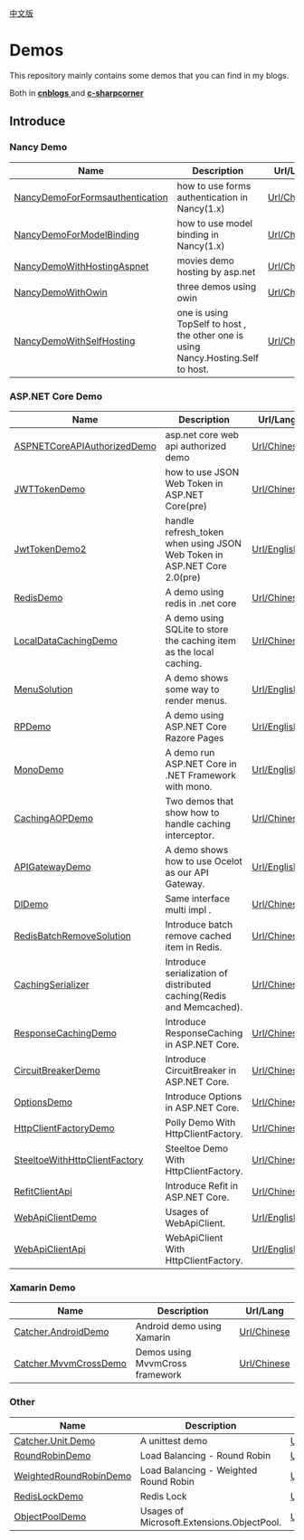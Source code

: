 [中文版](./README-zh.md)

# Demos

This repository mainly contains some demos that you can find in my blogs. 

Both in [**cnblogs** ](https://www.cnblogs.com/catcher1994)  and [**c-sharpcorner**](http://www.c-sharpcorner.com/members/catcher-wong)   

## Introduce

### Nancy Demo

| Name | Description | Url/Lang  |
|--------- |------------- |---------|
| [NancyDemoForFormsauthentication](https://github.com/rohmeng/Demos/tree/master/src/NancyDemoForFormsauthentication) |  how to use forms authentication in Nancy(1.x) |[Url/Chinese](http://www.cnblogs.com/catcher1994/p/5195387.html)
| [NancyDemoForModelBinding](https://github.com/rohmeng/Demos/tree/master/src/NancyDemoForModelBinding) |  how to use model binding in Nancy(1.x) |[Url/Chinese](http://www.cnblogs.com/catcher1994/p/5181663.html)
| [NancyDemoWithHostingAspnet](https://github.com/rohmeng/Demos/tree/master/src/NancyDemoWithHostingAspnet) |  movies demo hosting by asp.net  |[Url/Chinese](http://www.cnblogs.com/catcher1994/p/5145173.html)
| [NancyDemoWithOwin](https://github.com/rohmeng/Demos/tree/master/src/NancyDemoWithOwin) |  three demos using owin   |[Url/Chinese](http://www.cnblogs.com/catcher1994/p/5154913.html)
| [NancyDemoWithSelfHosting](https://github.com/rohmeng/Demos/tree/master/src/NancyDemoWithSelfHosting) |  one is using TopSelf to host , the other one is using Nancy.Hosting.Self to host.  |[Url/Chinese](http://www.cnblogs.com/catcher1994/p/5155082.html)
    
### ASP.NET Core Demo

| Name | Description | Url/Lang  |
|--------- |------------- |---------|
| [ASPNETCoreAPIAuthorizedDemo](https://github.com/rohmeng/Demos/tree/master/src/ASPNETCoreAPIAuthorizedDemo) |  asp.net core web api authorized demo |[Url/Chinese](http://www.cnblogs.com/catcher1994/p/6021046.html)
| [JWTTokenDemo](https://github.com/rohmeng/Demos/tree/master/src/JWTTokenDemo) |  how to use JSON Web Token in ASP.NET Core(pre) |[Url/Chinese](http://www.cnblogs.com/catcher1994/p/6057484.html)
| [JwtTokenDemo2](https://github.com/rohmeng/Demos/tree/master/src/JwtTokenDemo2) | handle refresh_token when using JSON Web Token in ASP.NET Core 2.0(pre)     |[Url/English](http://www.c-sharpcorner.com/article/handle-refresh-token-using-asp-net-core-2-0-and-json-web-token/)
| [RedisDemo](https://github.com/rohmeng/Demos/tree/master/src/RedisDemo) |  A demo using redis in .net core   |[Url/Chinese](http://www.cnblogs.com/catcher1994/p/5934931.html)
| [LocalDataCachingDemo](https://github.com/rohmeng/Demos/tree/master/src/LocalDataCachingDemo) |  A demo using SQLite to store the caching item as the local caching.  |[Url/Chinese](http://www.cnblogs.com/catcher1994/p/7635133.html)
| [MenuSolution](https://github.com/rohmeng/Demos/tree/master/src/MenuSolutions) |  A demo shows some way to render menus.  |[Url/English](http://www.c-sharpcorner.com/article/solutions-for-menu-in-asp-net-core/)
| [RPDemo](https://github.com/rohmeng/Demos/tree/master/src/RPDemo) |  A demo using ASP.NET Core Razore Pages  |[Url/English](http://www.c-sharpcorner.com/article/building-a-simple-web-app-using-razor-pages/)
| [MonoDemo](https://github.com/rohmeng/Demos/tree/master/src/MonoDemo) |  A demo run ASP.NET Core in .NET Framework with mono.    |[Url/English](http://www.c-sharpcorner.com/article/running-asp-net-core-2-0-via-mono/)
| [CachingAOPDemo](https://github.com/rohmeng/Demos/tree/master/src/CachingAOPDemo) |  Two demos that show how to handle caching interceptor. |[Url/Chinese](http://www.cnblogs.com/catcher1994/p/7788890.html)
| [APIGatewayDemo](https://github.com/rohmeng/Demos/tree/master/src/APIGatewayDemo) |  A demo shows how to use Ocelot as our API Gateway. |[Url/English](http://www.c-sharpcorner.com/article/building-api-gateway-using-ocelot-in-asp-net-core/)      
| [DIDemo](https://github.com/rohmeng/Demos/tree/master/src/DIDemo) |  Same interface multi impl . |[Url/Chinese](http://www.cnblogs.com/catcher1994/p/handle-multi-implementations-with-same-interface-in-dotnet-core.html)  
| [RedisBatchRemoveSolution](https://github.com/rohmeng/Demos/tree/master/src/RedisBatchRemoveSolution) |  Introduce batch remove cached item in Redis. |[Url/Chinese](http://www.cnblogs.com/catcher1994/p/8469366.html)  
| [CachingSerializer](https://github.com/rohmeng/Demos/tree/master/src/CachingSerializer) |  Introduce serialization of distributed caching(Redis and Memcached). |[Url/Chinese](https://www.cnblogs.com/catcher1994/p/8543711.html)  
| [ResponseCachingDemo](https://github.com/rohmeng/Demos/tree/master/src/ResponseCachingDemo) | Introduce ResponseCaching in ASP.NET Core. |[Url/Chinese](http://www.cnblogs.com/catcher1994/p/responsecaching.html)  
| [CircuitBreakerDemo](https://github.com/rohmeng/Demos/tree/master/src/CircuitBreakerDemo) | Introduce CircuitBreaker in ASP.NET Core. |[Url/Chinese](http://www.cnblogs.com/catcher1994/p/8975192.html)  
| [OptionsDemo](https://github.com/rohmeng/Demos/tree/master/src/OptionsDemo) | Introduce Options in ASP.NET Core. |[Url/Chinese](https://www.cnblogs.com/catcher1994/p/9190978.html)  
| [HttpClientFactoryDemo](https://github.com/rohmeng/Demos/tree/master/src/HttpClientFactoryDemo) | Polly Demo With HttpClientFactory. |[Url/Chinese](https://www.cnblogs.com/catcher1994/p/9349618.html)  
| [SteeltoeWithHttpClientFactory](https://github.com/rohmeng/Demos/tree/master/src/SteeltoeWithHttpClientFactory) | Steeltoe Demo With HttpClientFactory. |[Url/Chinese](https://www.cnblogs.com/catcher1994/p/9381735.html)  
| [RefitClientApi](https://github.com/rohmeng/Demos/tree/master/src/CallAPIsDemo/RefitClientApi) | Introduce Refit in ASP.NET Core.  |[Url/Chinese](https://www.cnblogs.com/catcher1994/p/9501387.html)  
| [WebApiClientDemo](https://github.com/rohmeng/Demos/tree/master/src/CallAPIsDemo/WebApiClientDemo) | Usages of WebApiClient.  |[Url/English](https://www.c-sharpcorner.com/article/using-webapiclient-to-call-rest-apis-in-net-core/)  
| [WebApiClientApi](https://github.com/rohmeng/Demos/tree/master/src/CallAPIsDemo/WebApiClientApi) | WebApiClient With HttpClientFactory.  |[Url/English](https://www.c-sharpcorner.com/article/combine-webapiclient-with-httpclientfactory-to-call-rest-apis/)  

### Xamarin Demo

| Name | Description | Url/Lang  |
|--------- |------------- |---------|
| [Catcher.AndroidDemo](https://github.com/rohmeng/Demos/tree/master/src/Catcher.AndroidDemo) |  Android demo using Xamarin |[Url/Chinese](http://www.cnblogs.com/catcher1994/category/819314.html)
| [Catcher.MvvmCrossDemo](https://github.com/rohmeng/Demos/tree/master/src/Catcher.MvvmCrossDemo) |  Demos using MvvmCross framework |[Url/Chinese](http://www.cnblogs.com/catcher1994/category/819314.html)

### Other

| Name | Description | Url/Lang  |
|--------- |------------- |---------|
| [Catcher.Unit.Demo](https://github.com/rohmeng/Demos/tree/master/src/Catcher.Unit.Demo) |  A unittest demo|[Url/Chinese](http://www.cnblogs.com/catcher1994/p/5498530.html)
| [RoundRobinDemo](https://github.com/rohmeng/Demos/tree/master/src/RoundRobinDemo) |  Load Balancing - Round Robin |[Url/Chinese](http://www.cnblogs.com/catcher1994/p/simple_roundrobin.html)
| [WeightedRoundRobinDemo](https://github.com/rohmeng/Demos/tree/master/src/WeightedRoundRobinDemo) |  Load Balancing - Weighted Round Robin |[Url/Chinese](http://www.cnblogs.com/catcher1994/p/weighted-round-robin.html)
| [RedisLockDemo](https://github.com/rohmeng/Demos/tree/master/src/RedisLockDemo) |  Redis Lock |[Url/English](https://www.c-sharpcorner.com/article/creating-distributed-lock-with-redis-in-net-core/)
| [ObjectPoolDemo](https://github.com/rohmeng/Demos/tree/master/src/ObjectPoolDemo) | Usages of Microsoft.Extensions.ObjectPool.  |[Url/Chinese](https://www.cnblogs.com/catcher1994/p/9666944.html)
